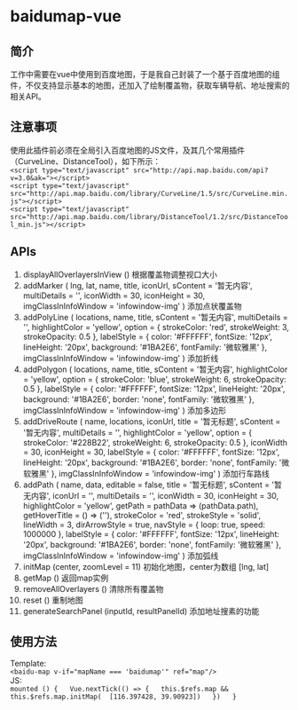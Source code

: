 # baidumap-vue

## 简介
工作中需要在vue中使用到百度地图，于是我自己封装了一个基于百度地图的组件，不仅支持显示基本的地图，还加入了绘制覆盖物，获取车辆导航、地址搜索的相关API。

## 注意事项
使用此插件前必须在全局引入百度地图的JS文件，及其几个常用插件（CurveLine、DistanceTool），如下所示：  
`<script type="text/javascript" src="http://api.map.baidu.com/api?v=3.0&ak="></script>`  
`<script type="text/javascript" src="http://api.map.baidu.com/library/CurveLine/1.5/src/CurveLine.min.js"></script>`  
`<script type="text/javascript" src="http://api.map.baidu.com/library/DistanceTool/1.2/src/DistanceTool_min.js"></script>`  

## APIs
1. displayAllOverlayersInView () 根据覆盖物调整视口大小
2. addMarker (
      lng,
      lat,
      name,
      title,
      iconUrl,
      sContent = '暂无内容',
      multiDetails = '',
      iconWidth = 30,
      iconHeight = 30,
      imgClassInInfoWindow = 'infowindow-img'
    )   添加点状覆盖物
3. addPolyLine (
      locations,
      name,
      title,
      sContent = '暂无内容',
      multiDetails = '',
      highlightColor = 'yellow',
      option = { strokeColor: 'red', strokeWeight: 3, strokeOpacity: 0.5 },
      labelStyle = { color: '#FFFFFF', fontSize: '12px', lineHeight: '20px', background: '#1BA2E6', fontFamily: '微软雅黑' },
      imgClassInInfoWindow = 'infowindow-img'
    )  添加折线
4. addPolygon (
      locations,
      name,
      title,
      sContent = '暂无内容',
      highlightColor = 'yellow',
      option = { strokeColor: 'blue', strokeWeight: 6, strokeOpacity: 0.5 },
      labelStyle = { color: '#FFFFFF', fontSize: '12px', lineHeight: '20px', background: '#1BA2E6', border: 'none', fontFamily: '微软雅黑' },
      imgClassInInfoWindow = 'infowindow-img'
    )  添加多边形
5. addDriveRoute (
      name,
      locations,
      iconUrl,
      title = '暂无标题',
      sContent = '暂无内容',
      multiDetails = '',
      highlightColor = 'yellow',
      option = { strokeColor: '#228B22', strokeWeight: 6, strokeOpacity: 0.5 },
      iconWidth = 30,
      iconHeight = 30,
      labelStyle = { color: '#FFFFFF', fontSize: '12px', lineHeight: '20px', background: '#1BA2E6', border: 'none', fontFamily: '微软雅黑' },
      imgClassInInfoWindow = 'infowindow-img'
    )   添加行车路线
6. addPath (
      name,
      data,
      editable = false,
      title = '暂无标题',
      sContent = '暂无内容',
      iconUrl = '',
      multiDetails = '',
      iconWidth = 30,
      iconHeight = 30,
      highlightColor = 'yellow',
      getPath = pathData => (pathData.path),
      getHoverTitle = () => (''),
      strokeColor = 'red',
      strokeStyle = 'solid',
      lineWidth = 3,
      dirArrowStyle = true,
      navStyle = { loop: true, speed: 1000000 },
      labelStyle = { color: '#FFFFFF', fontSize: '12px', lineHeight: '20px', background: '#1BA2E6', border: 'none', fontFamily: '微软雅黑' },
      imgClassInInfoWindow = 'infowindow-img'
    )   添加弧线
7. initMap (center, zoomLevel = 11)  初始化地图，center为数组 [lng, lat]
8. getMap ()  返回map实例
9. removeAllOverlayers ()  清除所有覆盖物
10. reset ()  重制地图
11. generateSearchPanel (inputId, resultPanelId) 添加地址搜素的功能

## 使用方法
Template:  
`<baidu-map v-if="mapName === 'baidumap'" ref="map"/>`  
JS:  
`mounted () {  
  Vue.nextTick(() => {  
    this.$refs.map && this.$refs.map.initMap(  [116.397428, 39.90923])  
  })  
}`
